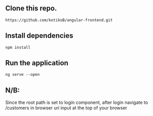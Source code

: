 ## Clone this repo.
```https://github.com/kotikoB/angular-frontend.git```
## Install dependencies
```npm install```
## Run the application
```ng serve --open```
## N/B:
Since the root path is set to login component, after login navigate to /customers in browser uri input at the top of your browser
